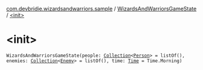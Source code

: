 [com.devbridie.wizardsandwarriors.sample](../index.md) / [WizardsAndWarriorsGameState](index.md) / [&lt;init&gt;](.)

# &lt;init&gt;

`WizardsAndWarriorsGameState(people: `[`Collection`](https://kotlinlang.org/api/latest/jvm/stdlib/kotlin.collections/-collection/index.html)`<`[`Person`](../../com.devbridie.wizardsandwarriors.sample.models/-person/index.md)`> = listOf(), enemies: `[`Collection`](https://kotlinlang.org/api/latest/jvm/stdlib/kotlin.collections/-collection/index.html)`<`[`Enemy`](../../com.devbridie.wizardsandwarriors.sample.models/-enemy/index.md)`> = listOf(), time: `[`Time`](../../com.devbridie.wizardsandwarriors.sample.models/-time/index.md)` = Time.Morning)`